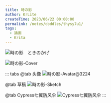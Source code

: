 ```yaml
---
title: 時の影
author: KrLite
createTime: 2023/06/22 00:00:00
permalink: /notes/doddles/thysy7u1/
tags:
  - 插画
  - Krita
---
```


<!-- @include: ../copyright.snippet.md -->

![時の影　ときのかげ](/doddles/avatars/tokinokage/tokinokage.png)

![時の影-Cover](/doddles/avatars/tokinokage/cover.png)

::: tabs
@tab 头像
![時の影-Avatar@3224](/doddles/avatars/tokinokage/avatar@3224.png)

@tab 草稿
![時の影-Sketch](/doddles/avatars/tokinokage/sketch.png)

@tab Cypress七翼防风伞
![Cypress七翼防风伞](/doddles/avatars/tokinokage/cypress_umbrella.png)
:::
